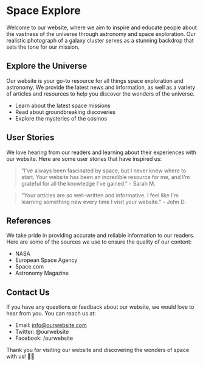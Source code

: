 <!--font:Open Sans-->

# Space Explore

Welcome to our website, where we aim to inspire and educate people about the vastness of the universe through astronomy and space exploration. Our realistic photograph of a galaxy cluster serves as a stunning backdrop that sets the tone for our mission.

## Explore the Universe

Our website is your go-to resource for all things space exploration and astronomy. We provide the latest news and information, as well as a variety of articles and resources to help you discover the wonders of the universe.

- Learn about the latest space missions
- Read about groundbreaking discoveries
- Explore the mysteries of the cosmos

## User Stories

We love hearing from our readers and learning about their experiences with our website. Here are some user stories that have inspired us:

> "I've always been fascinated by space, but I never knew where to start. Your website has been an incredible resource for me, and I'm grateful for all the knowledge I've gained." - Sarah M.

> "Your articles are so well-written and informative. I feel like I'm learning something new every time I visit your website." - John D.

## References

We take pride in providing accurate and reliable information to our readers. Here are some of the sources we use to ensure the quality of our content:

- NASA
- European Space Agency
- Space.com
- Astronomy Magazine

## Contact Us

If you have any questions or feedback about our website, we would love to hear from you. You can reach us at:

- Email: info@ourwebsite.com
- Twitter: @ourwebsite
- Facebook: /ourwebsite

Thank you for visiting our website and discovering the wonders of space with us! 🚀🌌

<!--

Write me content for website with wallpaper which alt text is:

"A realistic photograph of a galaxy cluster, with bright colors and intricate details that showcase the vastness of the universe."

The name/title of the page should not be 1:1 copy of the alt text but rather a real content of the website which is using this wallpaper.

- Use markdown format 
- Start with heading
- Heading should be short and concise
- The content should look like a real website 
- The website should not be about the wallpaper, wallpaper is just a related background
- Heading should be contain work "wallpaper" or "background"
- Include real sections like references, contact, user stories, etc. use things relevant to the page purpose.
- Feel free to use structure like headings, bullets, numbering, blockquotes, paragraphs, horizontal lines, etc.
- You can use formatting like bold or _italic_
- You can include UTF-8 emojis
- Links should be only #hash anchors (and you can refer to the document itself)
- Do not include images


---


# Discover the Wonders of the Universe with Our Galaxy Cluster Wallpaper

Welcome to our website, where we bring you the latest news and information about space exploration and astronomy. Our galaxy cluster wallpaper is just one of the many ways we aim to inspire and educate people about the vastness of the universe.

## Explore the Universe

Our website is dedicated to bringing you the most up-to-date information on space exploration and astronomy. Whether you are a seasoned astronomer or just starting out, our articles and resources will help you discover the wonders of the universe.

- Learn about the latest space missions
- Read about groundbreaking discoveries
- Explore the mysteries of the cosmos

## User Stories

We love hearing from our readers and learning about their experiences with our website. Here are some user stories that have inspired us:

> "I've always been fascinated by space, but I never knew where to start. Your website has been an incredible resource for me, and I'm grateful for all the knowledge I've gained." - Sarah M.

> "Your articles are so well-written and informative. I feel like I'm learning something new every time I visit your website." - John D.

## References

We take pride in providing accurate and reliable information to our readers. Here are some of the sources we use to ensure the quality of our content:

- NASA
- European Space Agency
- Space.com
- Astronomy Magazine

## Contact Us

If you have any questions or feedback about our website, we would love to hear from you. You can reach us at:

- Email: info@ourwebsite.com
- Twitter: @ourwebsite
- Facebook: /ourwebsite

Thank you for visiting our website and exploring the wonders of the universe with us! 🚀🌌


---


Heading should not include word "wallpaper". The website should not be about the wallpaper itself, wallpaper is just a related background, rewrite whole content.


---


# Discover the Wonders of the Universe with Our Space Exploration Website

Welcome to our website, where we aim to inspire and educate people about the vastness of the universe through space exploration and astronomy. Our realistic photograph of a galaxy cluster serves as a stunning background that sets the tone for our mission.

## Explore the Universe

Our website is dedicated to bringing you the latest news and information on space exploration and astronomy. Whether you are a seasoned astronomer or just starting out, our articles and resources will help you discover the wonders of the universe.

- Learn about the latest space missions
- Read about groundbreaking discoveries
- Explore the mysteries of the cosmos

## User Stories

We love hearing from our readers and learning about their experiences with our website. Here are some user stories that have inspired us:

> "I've always been fascinated by space, but I never knew where to start. Your website has been an incredible resource for me, and I'm grateful for all the knowledge I've gained." - Sarah M.

> "Your articles are so well-written and informative. I feel like I'm learning something new every time I visit your website." - John D.

## References

We take pride in providing accurate and reliable information to our readers. Here are some of the sources we use to ensure the quality of our content:

- NASA
- European Space Agency
- Space.com
- Astronomy Magazine

## Contact Us

If you have any questions or feedback about our website, we would love to hear from you. You can reach us at:

- Email: info@ourwebsite.com
- Twitter: @ourwebsite
- Facebook: /ourwebsite

Thank you for visiting our website and exploring the wonders of the universe with us! 🚀🌌


---


Heading is too long, rewrite whole content.


---


# Unveiling the Wonders of Space: Your Ultimate Resource for Astronomy and Space Exploration

Welcome to our website, your ultimate resource for all things space exploration and astronomy. Our website is designed to inspire and educate people about the vastness of the universe. Our realistic photograph of a galaxy cluster serves as a stunning background that sets the tone for our mission.

## Explore the Universe

Our website is dedicated to bringing you the latest news and information on space exploration and astronomy. Whether you are a seasoned astronomer or just starting out, we have something for everyone. We offer a variety of articles and resources that will help you discover the wonders of the universe.

- Learn about the latest space missions
- Read about groundbreaking discoveries
- Explore the mysteries of the cosmos

## User Stories

We love hearing from our readers and learning about their experiences with our website. Here are some user stories that have inspired us:

> "I've always been fascinated by space, but I never knew where to start. Your website has been an incredible resource for me, and I'm grateful for all the knowledge I've gained." - Sarah M.

> "Your articles are so well-written and informative. I feel like I'm learning something new every time I visit your website." - John D.

## References

We take pride in providing accurate and reliable information to our readers. Here are some of the sources we use to ensure the quality of our content:

- NASA
- European Space Agency
- Space.com
- Astronomy Magazine

## Contact Us

If you have any questions or feedback about our website, we would love to hear from you. You can reach us at:

- Email: info@ourwebsite.com
- Twitter: @ourwebsite
- Facebook: /ourwebsite

Thank you for visiting our website and exploring the wonders of the universe with us! 🚀🌌


---


Heading is too long, rewrite whole content.


---


# Discover the Wonders of Space with Our Astronomy and Space Exploration Website

Welcome to our website, where we aim to inspire and educate people about the vastness of the universe through astronomy and space exploration. Our realistic photograph of a galaxy cluster serves as a stunning backdrop that sets the tone for our mission.

## Explore the Universe

Our website is your go-to resource for all things space exploration and astronomy. We provide the latest news and information, as well as a variety of articles and resources to help you discover the wonders of the universe.

- Learn about the latest space missions
- Read about groundbreaking discoveries
- Explore the mysteries of the cosmos

## User Stories

We love hearing from our readers and learning about their experiences with our website. Here are some user stories that have inspired us:

> "I've always been fascinated by space, but I never knew where to start. Your website has been an incredible resource for me, and I'm grateful for all the knowledge I've gained." - Sarah M.

> "Your articles are so well-written and informative. I feel like I'm learning something new every time I visit your website." - John D.

## References

We take pride in providing accurate and reliable information to our readers. Here are some of the sources we use to ensure the quality of our content:

- NASA
- European Space Agency
- Space.com
- Astronomy Magazine

## Contact Us

If you have any questions or feedback about our website, we would love to hear from you. You can reach us at:

- Email: info@ourwebsite.com
- Twitter: @ourwebsite
- Facebook: /ourwebsite

Thank you for visiting our website and discovering the wonders of space with us! 🚀🌌


---


Write me a Google font which is best fitting for the website.

Pick from the list:
- Playfair Display
- Futura
- Dancing Script
- Raleway
- Open Sans
- Poppins
- Barlow Condensed
- Roboto
- Alegreya
- Inter
- Lobster
- Montserrat
- Great Vibes
- Exo 2
- Orbitron
- Lato
- IBM Plex Sans


Write just the font name nothing else.


---


Open Sans

-->
